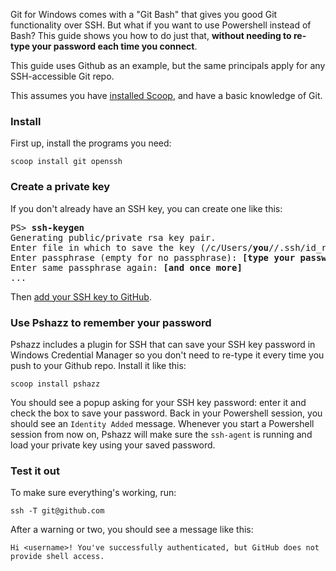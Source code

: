 Git for Windows comes with a "Git Bash" that gives you good Git functionality over SSH. But what if you want to use Powershell instead of Bash? This guide shows you how to do just that, **without needing to re-type your password each time you connect**.

This guide uses Github as an example, but the same principals apply for any SSH-accessible Git repo.

This assumes you have [installed Scoop](https://github.com/lukesampson/scoop/wiki/Quick-Start), and have a basic knowledge of Git.

### Install

First up, install the programs you need:

    scoop install git openssh

### Create a private key

If you don't already have an SSH key, you can create one like this:

<pre>
PS> <b>ssh-keygen</b>
Generating public/private rsa key pair.
Enter file in which to save the key (/c/Users/<b>you</b>//.ssh/id_rsa): <b>[press enter]</b>
Enter passphrase (empty for no passphrase): <b>[type your password]</b>
Enter same passphrase again: <b>[and once more]</b>
...
</pre>

Then [add your SSH key to GitHub](https://help.github.com/articles/generating-ssh-keys#step-3-add-your-ssh-key-to-github).

### Use Pshazz to remember your password

Pshazz includes a plugin for SSH that can save your SSH key password in Windows Credential Manager so you don't need to re-type it every time you push to your Github repo. Install it like this:

    scoop install pshazz

You should see a popup asking for your SSH key password: enter it and check the box to save your password. Back in your Powershell session, you should see an `Identity Added` message. Whenever you start a Powershell session from now on, Pshazz will make sure the `ssh-agent` is running and load your private key using your saved password.

### Test it out

To make sure everything's working, run:

    ssh -T git@github.com

After a warning or two, you should see a message like this:

    Hi <username>! You've successfully authenticated, but GitHub does not provide shell access. 
